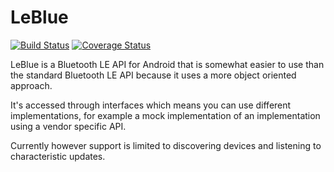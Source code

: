 LeBlue
======

[![Build Status](https://travis-ci.org/thoutbeckers/LeBlue.svg)](https://travis-ci.org/thoutbeckers/LeBlue)
[![Coverage Status](https://coveralls.io/repos/thoutbeckers/LeBlue/badge.png?branch=master)](https://coveralls.io/r/thoutbeckers/LeBlue?branch=master)

LeBlue is a Bluetooth LE API for Android that is somewhat easier to use than the standard Bluetooth LE API because it uses a more object oriented approach.

It's accessed through interfaces which means you can use different implementations, for example a mock implementation of an implementation using a vendor specific API.


Currently however support is limited to discovering devices and listening to characteristic updates.
